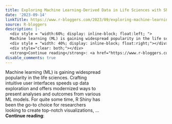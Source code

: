 ```yaml
---
title: Exploring Machine Learning-Derived Data in Life Sciences with Shiny Applications
date: '2023-09-14'
linkTitle: https://www.r-bloggers.com/2023/09/exploring-machine-learning-derived-data-in-life-sciences-with-shiny-applications/
source: R-bloggers
description: |-
  <div style = "width:60%; display: inline-block; float:left; ">
  Machine learning (ML) is gaining widespread popularity in the life sciences. Crafting intuitive user interfaces speeds up data exploration and offers modernized ways to present analyses and outcomes from various ML models. For quite some time, R Shiny has been the go-to choice for researchers looking to create top-notch visualizations, ...</div>
  <div style = "width: 40%; display: inline-block; float:right;"></div>
  <div style="clear: both;"></div>
  <strong>Continue reading</strong>: <a href="https://www.r-bloggers.com/2023/09/explori ...
disable_comments: true
---
```

<div style = "width:60%; display: inline-block; float:left; ">
Machine learning (ML) is gaining widespread popularity in the life sciences. Crafting intuitive user interfaces speeds up data exploration and offers modernized ways to present analyses and outcomes from various ML models. For quite some time, R Shiny has been the go-to choice for researchers looking to create top-notch visualizations, ...</div>
<div style = "width: 40%; display: inline-block; float:right;"></div>
<div style="clear: both;"></div>
<strong>Continue reading</strong>: <a href="https://www.r-bloggers.com/2023/09/explori ...
